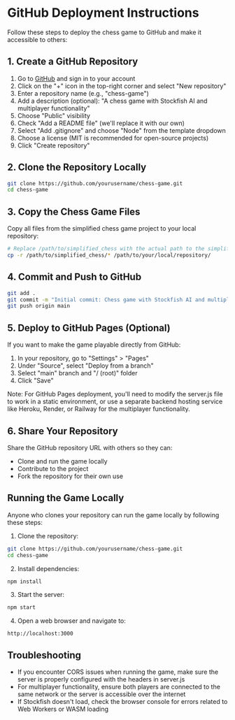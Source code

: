 # GitHub Deployment Instructions

Follow these steps to deploy the chess game to GitHub and make it accessible to others:

## 1. Create a GitHub Repository

1. Go to [GitHub](https://github.com) and sign in to your account
2. Click on the "+" icon in the top-right corner and select "New repository"
3. Enter a repository name (e.g., "chess-game")
4. Add a description (optional): "A chess game with Stockfish AI and multiplayer functionality"
5. Choose "Public" visibility
6. Check "Add a README file" (we'll replace it with our own)
7. Select "Add .gitignore" and choose "Node" from the template dropdown
8. Choose a license (MIT is recommended for open-source projects)
9. Click "Create repository"

## 2. Clone the Repository Locally

```bash
git clone https://github.com/yourusername/chess-game.git
cd chess-game
```

## 3. Copy the Chess Game Files

Copy all files from the simplified chess game project to your local repository:

```bash
# Replace /path/to/simplified_chess with the actual path to the simplified chess game
cp -r /path/to/simplified_chess/* /path/to/your/local/repository/
```

## 4. Commit and Push to GitHub

```bash
git add .
git commit -m "Initial commit: Chess game with Stockfish AI and multiplayer"
git push origin main
```

## 5. Deploy to GitHub Pages (Optional)

If you want to make the game playable directly from GitHub:

1. In your repository, go to "Settings" > "Pages"
2. Under "Source", select "Deploy from a branch"
3. Select "main" branch and "/ (root)" folder
4. Click "Save"

Note: For GitHub Pages deployment, you'll need to modify the server.js file to work in a static environment, or use a separate backend hosting service like Heroku, Render, or Railway for the multiplayer functionality.

## 6. Share Your Repository

Share the GitHub repository URL with others so they can:
- Clone and run the game locally
- Contribute to the project
- Fork the repository for their own use

## Running the Game Locally

Anyone who clones your repository can run the game locally by following these steps:

1. Clone the repository:
```bash
git clone https://github.com/yourusername/chess-game.git
cd chess-game
```

2. Install dependencies:
```bash
npm install
```

3. Start the server:
```bash
npm start
```

4. Open a web browser and navigate to:
```
http://localhost:3000
```

## Troubleshooting

- If you encounter CORS issues when running the game, make sure the server is properly configured with the headers in server.js
- For multiplayer functionality, ensure both players are connected to the same network or the server is accessible over the internet
- If Stockfish doesn't load, check the browser console for errors related to Web Workers or WASM loading
